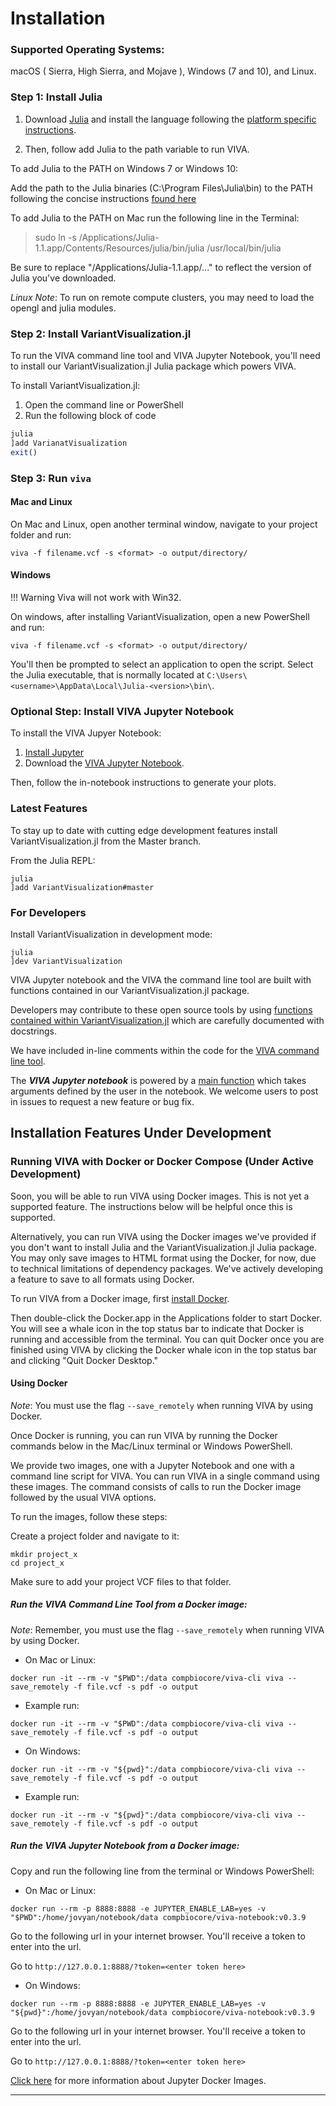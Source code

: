 # Installation

### Supported Operating Systems:

macOS ( Sierra, High Sierra, and Mojave ), Windows (7 and 10), and Linux.

### Step 1: Install Julia

1. Download [Julia]("https://julialang.org/downloads/") and install the language following the [platform specific instructions](https://julialang.org/downloads/platform.html).

2. Then, follow add Julia to the path variable to run VIVA.

To add Julia to the PATH on Windows 7 or Windows 10:

Add the path to the Julia binaries (C:\Program Files\Julia\bin) to the PATH following the concise instructions [found here](https://www.java.com/en/download/help/path.xml)

To add Julia to the PATH on Mac run the following line in the Terminal:

> sudo ln -s /Applications/Julia-1.1.app/Contents/Resources/julia/bin/julia /usr/local/bin/julia

Be sure to replace "/Applications/Julia-1.1.app/..." to reflect the version of Julia you've downloaded.


*Linux Note*: To run on remote compute clusters, you may need to load the opengl and julia modules.


### Step 2: Install VariantVisualization.jl

To run the VIVA command line tool and VIVA Jupyter Notebook, you'll need to install our VariantVisualization.jl Julia package which powers VIVA.

To install VariantVisualization.jl:

1. Open the command line or PowerShell
2. Run the following block of code

```julia
julia
]add VarianatVisualization
exit()
```
### Step 3: Run `viva`

#### Mac and Linux

On Mac and Linux, open another terminal window, navigate to your project folder and run:

```shell
viva -f filename.vcf -s <format> -o output/directory/
```

#### Windows

!!! Warning
    Viva will not work with Win32.

On windows, after installing VariantVisualization, open a new PowerShell and run:
```shell
viva -f filename.vcf -s <format> -o output/directory/
```

You'll then be prompted to select an application to open the script. Select the Julia executable, that is normally located
at `C:\Users\<username>\AppData\Local\Julia-<version>\bin\`.



### Optional Step: Install VIVA Jupyter Notebook

To install the VIVA Jupyer Notebook:

1. [Install Jupyter](https://jupyter.org/install)
2. Download the [VIVA Jupyter Notebook](https://github.com/compbiocore/VariantVisualization.jl/blob/master/VIVA.ipynb).

Then, follow the in-notebook instructions to generate your plots.

### Latest Features

To stay up to date with cutting edge development features install VariantVisualization.jl from the Master branch.

From the Julia REPL:

```shell
julia
]add VariantVisualization#master
```

### For Developers

Install VariantVisualization in development mode:
```shell
julia
]dev VariantVisualization
```

VIVA Jupyter notebook and the VIVA the command line tool are built with functions contained in our VariantVisualization.jl package.

Developers may contribute to these open source tools by using [functions contained within VariantVisualization.jl](https://github.com/compbiocore/VariantVisualization.jl/tree/master/src/) which are carefully documented with docstrings.

We have included in-line comments within the code for the [VIVA command line tool](https://github.com/compbiocore/VariantVisualization.jl/tree/master/viva).

The ***VIVA Jupyter notebook*** is powered by a [main function](https://github.com/compbiocore/VariantVisualization.jl/tree/master/src/new_notebook_utils.jl) which takes arguments defined by the user in the notebook. We welcome users to post in issues to request a new feature or bug fix.

## Installation Features Under Development

### Running VIVA with Docker or Docker Compose (Under Active Development)

Soon, you will be able to run VIVA using Docker images. This is not yet a supported feature. The instructions below will be helpful once this is supported.

Alternatively, you can run VIVA using the Docker images we've provided if you don't want to install Julia and the VariantVisualization.jl Julia package. You may only save images to HTML format using the Docker, for now, due to technical limitations of dependency packages. We've actively developing a feature to save to all formats using Docker.

To run VIVA from a Docker image, first [install Docker](https://docs.docker.com/install/).

Then double-click the Docker.app in the Applications folder to start Docker. You will see a whale icon in the top status bar to indicate that Docker is running and accessible from the terminal. You can quit Docker once you are finished using VIVA by clicking the Docker whale icon in the top status bar and clicking "Quit Docker Desktop."

#### Using Docker

*Note*: You must use the flag `--save_remotely` when running VIVA by using Docker.

Once Docker is running, you can run VIVA by running the Docker commands below in the Mac/Linux terminal or Windows PowerShell.

We provide two images, one with a Jupyter Notebook and one with a command line script for VIVA. You can run VIVA in a single command using these images. The command consists of calls to run the Docker image followed by the usual VIVA options.

To run the images, follow these steps:

Create a project folder and navigate to it:
```shell
mkdir project_x
cd project_x
```

Make sure to add your project VCF files to that folder.


##### Run the VIVA Command Line Tool from a Docker image:

*Note*: Remember, you must use the flag `--save_remotely` when running VIVA by using Docker.

- On Mac or Linux:
```shell
docker run -it --rm -v "$PWD":/data compbiocore/viva-cli viva --save_remotely -f file.vcf -s pdf -o output
```

- Example run:
```shell
docker run -it --rm -v "$PWD":/data compbiocore/viva-cli viva --save_remotely -f file.vcf -s pdf -o output
```

- On Windows:
```shell
docker run -it --rm -v "${pwd}":/data compbiocore/viva-cli viva --save_remotely -f file.vcf -s pdf -o output
```

- Example run:
```shell
docker run -it --rm -v "${pwd}":/data compbiocore/viva-cli viva --save_remotely -f file.vcf -s pdf -o output
```

##### Run the VIVA Jupyter Notebook from a Docker image:

Copy and run the following line from the terminal or Windows PowerShell:

- On Mac or Linux:
```shell
docker run --rm -p 8888:8888 -e JUPYTER_ENABLE_LAB=yes -v "$PWD":/home/jovyan/notebook/data compbiocore/viva-notebook:v0.3.9
```

Go to the following url in your internet browser. You'll receive a token to enter into the url.

Go to `http://127.0.0.1:8888/?token=<enter token here>`

- On Windows:
```shell
docker run --rm -p 8888:8888 -e JUPYTER_ENABLE_LAB=yes -v "${pwd}":/home/jovyan/notebook/data compbiocore/viva-notebook:v0.3.9
```

Go to the following url in your internet browser. You'll receive a token to enter into the url.

Go to `http://127.0.0.1:8888/?token=<enter token here>`

[Click here](https://jupyter-docker-stacks.readthedocs.io/en/latest/index.html) for more information about Jupyter Docker Images.


-----
